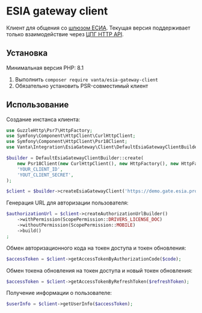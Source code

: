 # ESIA gateway client

Клиент для общения со [шлюзом ЕСИА](https://wiki.esia.pro). Текущая версия поддерживает только взаимодействие через [ЦПГ HTTP API](https://wiki.esia.pro/docs/esia-gw/for-developers/sentinel-cpg/).

## Установка

Минимальная версия PHP: 8.1

1. Выполнить `composer require vanta/esia-gateway-client`
2. Обязательно установить PSR-совместимый клиент

## Использование

Создание инстанса клиента:

```php
use GuzzleHttp\Psr7\HttpFactory;
use Symfony\Component\HttpClient\CurlHttpClient;
use Symfony\Component\HttpClient\Psr18Client;
use Vanta\Integration\EsiaGateway\Client\DefaultEsiaGatewayClientBuilder;

$builder = DefaultEsiaGatewayClientBuilder::create(
    new Psr18Client(new CurlHttpClient(), new HttpFactory(), new HttpFactory()),
    'YOUR_CLIENT_ID',
    'YOUT_CLIENT_SECRET',
);

$client = $builder->createEsiaGatewayClient('https://demo.gate.esia.pro', 'https://pos-credit.ru');
```

Генерация URL для авторизации пользователя:

```php
$authorizationUrl = $client->createAuthorizationUrlBuilder()
    ->withPermission(ScopePermission::DRIVERS_LICENSE_DOC)
    ->withoutPermission(ScopePermission::MOBILE)
    ->build()
;
```

Обмен авторизационного кода на токен доступа и токен обновления:

```php
$accessToken = $client->getAccessTokenByAuthorizationCode($code);
```

Обмен токена обновления на токен доступа и новый токен обновления:

```php
$accessToken = $client->getAccessTokenByRefreshToken($refreshToken);
```

Получение информации о пользователе:

```php
$userInfo = $client->getUserInfo($accessToken);
```

